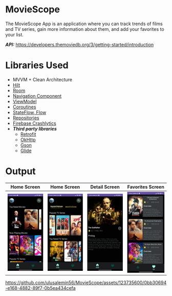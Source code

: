 # MovieScope

The MovieScope App is an application where you can track trends of films and TV series, gain more information about them, and add your favorites to your list.

***API:***  https://developers.themoviedb.org/3/getting-started/introduction

# Libraries Used

+ MVVM + Clean Architecture
+ [Hilt](https://developer.android.com/jetpack/compose/libraries#hilt)
+ [Room](https://developer.android.com/training/data-storage/room)
+ [Navigation Component](https://developer.android.com/guide/navigation/navigation-getting-started)
+ [ViewModel](https://developer.android.com/topic/libraries/architecture/viewmodel#implement)
+ [Coroutines](https://developer.android.com/kotlin/coroutines)
+ [StateFlow, Flow](https://developer.android.com/kotlin/flow/stateflow-and-sharedflow#livedata)
+ [Repositories](https://developer.android.com/topic/architecture#data-layer)
+ [Firebase Crashlytics](https://firebase.google.com/docs/crashlytics)
+ ***Third party libraries***
  - [Retrofit](https://square.github.io/retrofit/)
  - [OkHttp](https://square.github.io/okhttp/recipes/)
  - [Gson](https://github.com/google/gson)
  - [Glide](https://github.com/bumptech/glide)

# Output
| Home Screen | Home Screen | Detail Screen | Favorites Screen |
| --- | --- | --- | --- |
| <img src="screenshots/homescreen.jpg" width=150/> | <img src="screenshots/homescreen2.jpg" width=150/> | <img src="screenshots/detailscreen.jpg" width=150/> | <img src="screenshots/favoritesscreen.jpg" width=150/> |

https://github.com/ulusalemin56/MovieScope/assets/123735600/0bb30694-e168-4882-89f7-0b5ea434cefa

